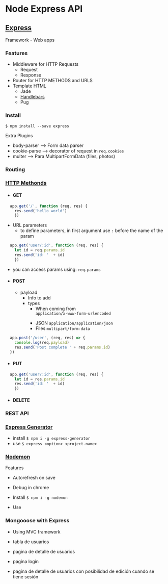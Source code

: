 # Node Express API

## [Express](https://expressjs.com/)

Framework -
Web apps

### Features

- Middleware for HTTP Requests
  - Request
  - Response
- Router for HTTP METHODS and URLS
- Template HTML
  - Jade
  - [Handlebars](https://handlebarsjs.com/)
  - Pug

### Install

`$ npm install --save express`

Extra Plugins

- body-parser --> Form data parser
- cookie-parse --> decorator of request in `req.cookies`
- multer --> Para MultipartFormData (files, photos)


### Routing



### [HTTP Methonds](https://developer.mozilla.org/en-US/docs/Web/HTTP/Methods)

- #### GET
``` js
  app.get('/', function (req, res) {
    res.send('hello world')
    })
```
  - URL parameters
    - to define parameters, in first argument use `:` before the name of the param
  ``` js
    app.get('user/:id', function (req, res) {
      let id = req.params.id
      res.send('id: '  + id)
      })
  ```
  - you can access params using: `req.params`
- #### POST
  - payload
    - Info to add
    - types
      - When coming from <form> `application/x-www-form-urlencoded`
      - JSON `application/application/json`
      - Files `multipart/form-data`
``` js
  app.post('/user', (req, res) => {
    console.log(req.payload)
    res.send('Post complete ' + req.params.id)
  })
```
- #### PUT

``` js
  app.get('user/:id', function (req, res) {
    let id = res.params.id
    res.send('id: '  + id)
    })
```
- #### DELETE

### REST API


### [Express Generator](https://expressjs.com/en/starter/generator.html)

- install `$ npm i -g express-generator`
- use `$ express <option> <project-name>`

### [Nodemon](https://nodemon.io/)
Features
- Autorefresh on save
- Debug in chrome

- Install `$ npm i -g nodemon`
- Use

### Mongooose with Express

- Using MVC framework




- tabla de usuarios
- pagina de detalle de usuarios
- pagina login
- pagina de detalle de usuarios con posibilidad de edición cuando se tiene sesión
